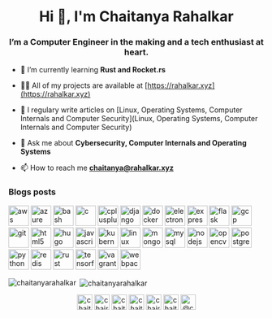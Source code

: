 <h1 align="center">Hi 👋, I'm Chaitanya Rahalkar</h1>
<h3 align="center">I’m a Computer Engineer in the making and a tech enthusiast at heart.</h3>

- 🌱 I’m currently learning **Rust and Rocket.rs**

- 👨‍💻 All of my projects are available at [https://rahalkar.xyz](https://rahalkar.xyz)

- 📝 I regulary write articles on [Linux, Operating Systems, Computer Internals and Computer Security](Linux, Operating Systems, Computer Internals and Computer Security)

- 💬 Ask me about **Cybersecurity, Computer Internals and Operating Systems**

- 📫 How to reach me **chaitanya@rahalkar.xyz**

### Blogs posts
<!-- BLOG-POST-LIST:START -->
<!-- BLOG-POST-LIST:END -->

<p align="left"><img src="https://devicons.github.io/devicon/devicon.git/icons/amazonwebservices/amazonwebservices-original-wordmark.svg" alt="aws" width="40" height="40"/> <img src="https://www.vectorlogo.zone/logos/microsoft_azure/microsoft_azure-icon.svg" alt="azure" width="40" height="40"/> <img src="https://www.vectorlogo.zone/logos/gnu_bash/gnu_bash-icon.svg" alt="bash" width="40" height="40"/> <img src="https://devicons.github.io/devicon/devicon.git/icons/c/c-original.svg" alt="c" width="40" height="40"/> <img src="https://devicons.github.io/devicon/devicon.git/icons/cplusplus/cplusplus-original.svg" alt="cplusplus" width="40" height="40"/> <img src="https://devicons.github.io/devicon/devicon.git/icons/django/django-original.svg" alt="django" width="40" height="40"/> <img src="https://devicons.github.io/devicon/devicon.git/icons/docker/docker-original-wordmark.svg" alt="docker" width="40" height="40"/> <img src="https://devicons.github.io/devicon/devicon.git/icons/electron/electron-original.svg" alt="electron" width="40" height="40"/> <img src="https://devicons.github.io/devicon/devicon.git/icons/express/express-original-wordmark.svg" alt="express" width="40" height="40"/> <img src="https://www.vectorlogo.zone/logos/pocoo_flask/pocoo_flask-icon.svg" alt="flask" width="40" height="40"/> <img src="https://www.vectorlogo.zone/logos/google_cloud/google_cloud-icon.svg" alt="gcp" width="40" height="40"/> <img src="https://www.vectorlogo.zone/logos/git-scm/git-scm-icon.svg" alt="git" width="40" height="40"/> <img src="https://devicons.github.io/devicon/devicon.git/icons/html5/html5-original-wordmark.svg" alt="html5" width="40" height="40"/> <img src="https://api.iconify.design/logos-hugo.svg" alt="hugo" width="40" height="40"/> <img src="https://devicons.github.io/devicon/devicon.git/icons/javascript/javascript-original.svg" alt="javascript" width="40" height="40"/> <img src="https://www.vectorlogo.zone/logos/kubernetes/kubernetes-icon.svg" alt="kubernetes" width="40" height="40"/> <img src="https://devicons.github.io/devicon/devicon.git/icons/linux/linux-original.svg" alt="linux" width="40" height="40"/> <img src="https://devicons.github.io/devicon/devicon.git/icons/mongodb/mongodb-original-wordmark.svg" alt="mongodb" width="40" height="40"/> <img src="https://devicons.github.io/devicon/devicon.git/icons/mysql/mysql-original-wordmark.svg" alt="mysql" width="40" height="40"/> <img src="https://devicons.github.io/devicon/devicon.git/icons/nodejs/nodejs-original-wordmark.svg" alt="nodejs" width="40" height="40"/> <img src="https://www.vectorlogo.zone/logos/opencv/opencv-icon.svg" alt="opencv" width="40" height="40"/> <img src="https://devicons.github.io/devicon/devicon.git/icons/postgresql/postgresql-original-wordmark.svg" alt="postgresql" width="40" height="40"/> <img src="https://devicons.github.io/devicon/devicon.git/icons/python/python-original.svg" alt="python" width="40" height="40"/> <img src="https://devicons.github.io/devicon/devicon.git/icons/redis/redis-original-wordmark.svg" alt="redis" width="40" height="40"/> <img src="https://devicons.github.io/devicon/devicon.git/icons/rust/rust-plain.svg" alt="rust" width="40" height="40"/> <img src="https://www.vectorlogo.zone/logos/tensorflow/tensorflow-icon.svg" alt="tensorflow" width="40" height="40"/> <img src="https://www.vectorlogo.zone/logos/vagrantup/vagrantup-icon.svg" alt="vagrant" width="40" height="40"/> <img src="https://devicons.github.io/devicon/devicon.git/icons/webpack/webpack-original.svg" alt="webpack" width="40" height="40"/></p><p><img align="left" src="https://github-readme-stats.vercel.app/api/top-langs/?username=chaitanyarahalkar&layout=compact&hide=html" alt="chaitanyarahalkar" /></p>

<p>&nbsp;<img align="center" src="https://github-readme-stats.vercel.app/api?username=chaitanyarahalkar&show_icons=true" alt="chaitanyarahalkar" /></p>

<p align="center">
<a href="https://dev.to/chaitanyarahalkar" target="blank"><img align="center" src="https://cdn.jsdelivr.net/npm/simple-icons@3.0.1/icons/dev-dot-to.svg" alt="chaitanyarahalkar" height="30" width="30" /></a>
<a href="https://twitter.com/chairahalkar" target="blank"><img align="center" src="https://cdn.jsdelivr.net/npm/simple-icons@3.0.1/icons/twitter.svg" alt="chairahalkar" height="30" width="30" /></a>
<a href="https://linkedin.com/in/chaitanyarahalkar" target="blank"><img align="center" src="https://cdn.jsdelivr.net/npm/simple-icons@3.0.1/icons/linkedin.svg" alt="chaitanyarahalkar" height="30" width="30" /></a>
<a href="https://stackoverflow.com/users/chaitanyarahalkar" target="blank"><img align="center" src="https://cdn.jsdelivr.net/npm/simple-icons@3.0.1/icons/stackoverflow.svg" alt="chaitanyarahalkar" height="30" width="30" /></a>
<a href="https://fb.com/chairahalkar" target="blank"><img align="center" src="https://cdn.jsdelivr.net/npm/simple-icons@3.0.1/icons/facebook.svg" alt="chairahalkar" height="30" width="30" /></a>
<a href="https://instagram.com/chaitanyarahalkar" target="blank"><img align="center" src="https://cdn.jsdelivr.net/npm/simple-icons@3.0.1/icons/instagram.svg" alt="chaitanyarahalkar" height="30" width="30" /></a>
<a href="https://medium.com/@chaitanyarahalkar" target="blank"><img align="center" src="https://cdn.jsdelivr.net/npm/simple-icons@3.0.1/icons/medium.svg" alt="@chaitanyarahalkar" height="30" width="30" /></a>
</p>
